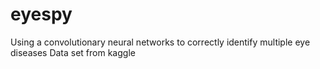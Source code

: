 # eyespy
Using a convolutionary neural networks to correctly identify multiple eye diseases 
Data set from kaggle

